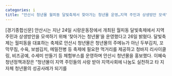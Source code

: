 ```yaml
---
categories: i
title: "안산시 청년몰 월피동 달빛축제서 찾아가는 청년몰 운영…지역 주민과 상생방안 모색"
---
```

[경기종합신문] 안산시는 지난 24일 시랑운동장에서 개최된 월피동 달빛축제에서 지역주민과 상생방안을 모색하기 위해 ‘찾아가는 청년몰’을 운영했다고 26일 밝혔다. 달빛축제는 월피동을 대표하는 축제로 안산시 청년몰은 청년몰의 주메뉴가 아닌 두부김치, 꼬막무침, 수육, 보쌈김치, 메밀전병 등 축제에 필요한 먹거리를 제공하고 청바지 리사이클링, 비즈공예, 수세미 만들기 등 체험부스를 운영하며 안산시 청년몰을 홍보했다. 이혜숙 청년정책과장은 “청년몰이 지역 주민들의 사랑 받아 지역사회에 나눔도 실천하고 타 지자체 청년몰의 성공사례가 되기를